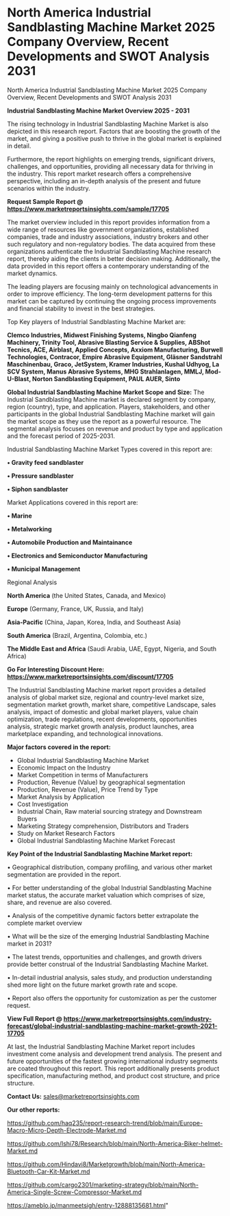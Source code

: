 # North America Industrial Sandblasting Machine Market 2025 Company Overview, Recent Developments and SWOT Analysis 2031
North America Industrial Sandblasting Machine Market 2025 Company Overview, Recent Developments and SWOT Analysis 2031

<Strong> Industrial Sandblasting Machine Market Overview 2025 - 2031</strong>

The rising technology in Industrial Sandblasting Machine Market is also depicted in this research report. Factors that are boosting the growth of the market, and giving a positive push to thrive in the global market is explained in detail.

Furthermore, the report highlights on emerging trends, significant drivers, challenges, and opportunities, providing all necessary data for thriving in the industry. This report market research offers a comprehensive perspective, including an in-depth analysis of the present and future scenarios within the industry.

<strong>Request Sample Report @ <a href=https://www.marketreportsinsights.com/sample/17705>https://www.marketreportsinsights.com/sample/17705</a></strong>

The market overview included in this report provides information from a wide range of resources like government organizations, established companies, trade and industry associations, industry brokers and other such regulatory and non-regulatory bodies. The data acquired from these organizations authenticate the Industrial Sandblasting Machine research report, thereby aiding the clients in better decision making. Additionally, the data provided in this report offers a contemporary understanding of the market dynamics.

The leading players are focusing mainly on technological advancements in order to improve efficiency. The long-term development patterns for this market can be captured by continuing the ongoing process improvements and financial stability to invest in the best strategies.

Top Key players of Industrial Sandblasting Machine Market are:

<strong>Clemco Industries, Midwest Finishing Systems, Ningbo Qianfeng Machinery, Trinity Tool, Abrasive Blasting Service & Supplies, ABShot Tecnics, ACE, Airblast, Applied Concepts, Axxiom Manufacturing, Burwell Technologies, Contracor, Empire Abrasive Equipment, Gläsner Sandstrahl Maschinenbau, Graco, JetSystem, Kramer Industries, Kushal Udhyog, La SCV System, Manus Abrasive Systems, MHG Strahlanlagen, MMLJ, Mod-U-Blast, Norton Sandblasting Equipment, PAUL AUER, Sinto</strong>

<strong><b>Global Industrial Sandblasting Machine Market Scope and Size:</b></strong>
The Industrial Sandblasting Machine market is declared segment by company, region (country), type, and application. Players, stakeholders, and other participants in the global Industrial Sandblasting Machine market will gain the market scope as they use the report as a powerful resource. The segmental analysis focuses on revenue and product by type and application and the forecast period of 2025-2031.

Industrial Sandblasting Machine Market Types covered in this report are:

<strong>• Gravity feed sandblaster

• Pressure sandblaster

• Siphon sandblaster</strong>

Market Applications covered in this report are:

<strong>• Marine

• Metalworking

• Automobile Production and Maintainance

• Electronics and Semiconductor Manufacturing

• Municipal Management</strong> 

Regional Analysis

<strong>North America</strong> (the United States, Canada, and Mexico)

<strong>Europe</strong> (Germany, France, UK, Russia, and Italy)

<strong>Asia-Pacific</strong> (China, Japan, Korea, India, and Southeast Asia)

<strong>South America</strong> (Brazil, Argentina, Colombia, etc.)

<strong>The Middle East and Africa</strong> (Saudi Arabia, UAE, Egypt, Nigeria, and South Africa)

<strong>Go For Interesting Discount Here: <a href=https://www.marketreportsinsights.com/discount/17705>https://www.marketreportsinsights.com/discount/17705</a></strong>

The Industrial Sandblasting Machine market report provides a detailed analysis of global market size, regional and country-level market size, segmentation market growth, market share, competitive Landscape, sales analysis, impact of domestic and global market players, value chain optimization, trade regulations, recent developments, opportunities analysis, strategic market growth analysis, product launches, area marketplace expanding, and technological innovations.

<strong><b>Major factors covered in the report:</b></strong>
<ul>
  <li>Global Industrial Sandblasting Machine Market </li>
  <li>Economic Impact on the Industry</li>
  <li>Market Competition in terms of Manufacturers</li>
  <li>Production, Revenue (Value) by geographical segmentation</li>
  <li>Production, Revenue (Value), Price Trend by Type</li>
  <li>Market Analysis by Application</li>
  <li>Cost Investigation</li>
  <li>Industrial Chain, Raw material sourcing strategy and Downstream Buyers</li>
  <li>Marketing Strategy comprehension, Distributors and Traders</li>
  <li>Study on Market Research Factors</li>
  <li>Global Industrial Sandblasting Machine Market Forecast</li>
</ul>

<strong><b>Key Point of the Industrial Sandblasting Machine Market report:</b></strong>

• Geographical distribution, company profiling, and various other market segmentation are provided in the report.

• For better understanding of the global Industrial Sandblasting Machine market status, the accurate market valuation which comprises of size, share, and revenue are also covered.

• Analysis of the competitive dynamic factors better extrapolate the complete market overview

• What will be the size of the emerging Industrial Sandblasting Machine market in 2031?

• The latest trends, opportunities and challenges, and growth drivers provide better construal of the Industrial Sandblasting Machine Market.

• In-detail industrial analysis, sales study, and production understanding shed more light on the future market growth rate and scope.

• Report also offers the opportunity for customization as per the customer request.

<strong><b>View Full Report @ <a href=https://www.marketreportsinsights.com/industry-forecast/global-industrial-sandblasting-machine-market-growth-2021-17705>https://www.marketreportsinsights.com/industry-forecast/global-industrial-sandblasting-machine-market-growth-2021-17705</a></b></strong>


At last, the Industrial Sandblasting Machine Market report includes investment come analysis and development trend analysis. The present and future opportunities of the fastest growing international industry segments are coated throughout this report. This report additionally presents product specification, manufacturing method, and product cost structure, and price structure.

<strong>Contact Us:</strong>
sales@marketreportsinsights.com

<strong>Our other reports:</strong>

<a href=https://github.com/haq235/report-research-trend/blob/main/Europe-Macro-Micro-Depth-Electrode-Market.md>https://github.com/haq235/report-research-trend/blob/main/Europe-Macro-Micro-Depth-Electrode-Market.md</a>

<a href=https://github.com/Ishi78/Research/blob/main/North-America-Biker-helmet-Market.md>https://github.com/Ishi78/Research/blob/main/North-America-Biker-helmet-Market.md</a>

<a href=https://github.com/Hindavi8/Marketgrowth/blob/main/North-America-Bluetooth-Car-Kit-Market.md>https://github.com/Hindavi8/Marketgrowth/blob/main/North-America-Bluetooth-Car-Kit-Market.md</a>

<a href=https://github.com/cargo2301/marketing-strategy/blob/main/North-America-Single-Screw-Compressor-Market.md>https://github.com/cargo2301/marketing-strategy/blob/main/North-America-Single-Screw-Compressor-Market.md</a>

<a href=https://ameblo.jp/manmeetsigh/entry-12888135681.html>https://ameblo.jp/manmeetsigh/entry-12888135681.html</a>"
